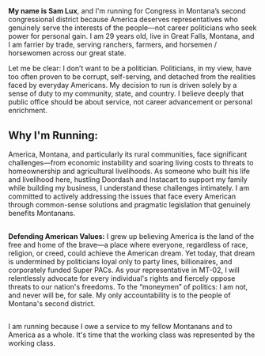 ## 
**My name is Sam Lux**, and I'm running for Congress in Montana’s second congressional district because America deserves representatives who genuinely serve the interests of the people—not career politicians who seek power for personal gain. I am 29 years old, live in Great Falls, Montana, and I am farrier by trade, serving ranchers, farmers, and horsemen / horsewomen across our great state.

Let me be clear: I don’t want to be a politician. Politicians, in my view, have too often proven to be corrupt, self-serving, and detached from the realities faced by everyday Americans. My decision to run is driven solely by a sense of duty to my community, state, and country. I believe deeply that public office should be about service, not career advancement or personal enrichment.

## **Why I'm Running:**
America, Montana, and particularly its rural communities, face significant challenges—from economic instability and soaring living costs to threats to homeownership and agricultural livelihoods. As someone who built his life and livelihood here, hustling Doordash and Instacart to support my family while building my business, I understand these challenges intimately. I am committed to actively addressing the issues that face every American through common-sense solutions and pragmatic legislation that genuinely benefits Montanans.

##
**Defending American Values:** I grew up believing America is the land of the free and home of the brave—a place where everyone, regardless of race, religion, or creed, could achieve the American dream. Yet today, that dream is undermined by politicians loyal only to party lines, billionaires, and corporately funded Super PACs. As your representative in MT-02, I will relentlessly advocate for every individual's rights and fiercely oppose threats to our nation's freedoms. To the “moneymen” of politics: I am not, and never will be, for sale. My only accountability is to the people of Montana's second district.

##
I am running because I owe a service to my fellow Montanans and to America as a whole. It's time that the working class was represented by the working class.
